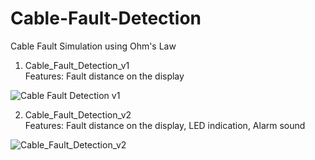 # Cable-Fault-Detection
Cable Fault Simulation using Ohm's Law

1. Cable_Fault_Detection_v1 </br>
Features: Fault distance on the display

![Cable Fault Detection v1](https://user-images.githubusercontent.com/89517921/179697096-49539a1b-6e45-4e5f-9326-6e223f6cec13.png)

2. Cable_Fault_Detection_v2</br>
Features: Fault distance on the display, LED indication, Alarm sound

![Cable_Fault_Detection_v2](https://user-images.githubusercontent.com/89517921/179697438-6519568c-e1ed-4ee7-ad86-2bb3f2742b94.png)
